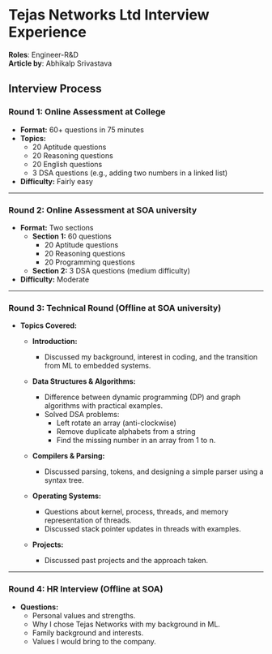 # Tejas Networks Ltd Interview Experience

**Roles**: Engineer-R&D<br/>
**Article by**: Abhikalp Srivastava<br/>

## Interview Process

### Round 1: Online Assessment at College
- **Format:** 60+ questions in 75 minutes
- **Topics:**
  - 20 Aptitude questions
  - 20 Reasoning questions
  - 20 English questions
  - 3 DSA questions (e.g., adding two numbers in a linked list)
- **Difficulty:** Fairly easy

---

### Round 2: Online Assessment at SOA university
- **Format:** Two sections
  - **Section 1:** 60 questions 
    - 20 Aptitude questions
    - 20 Reasoning questions
    - 20 Programming questions
  - **Section 2:** 3 DSA questions (medium difficulty)
- **Difficulty:** Moderate

---

### Round 3: Technical Round (Offline at SOA university)
- **Topics Covered:**
  - **Introduction:**
    - Discussed my background, interest in coding, and the transition from ML to embedded systems.
  
  - **Data Structures & Algorithms:**
    - Difference between dynamic programming (DP) and graph algorithms with practical examples.
    - Solved DSA problems:
      - Left rotate an array (anti-clockwise)
      - Remove duplicate alphabets from a string
      - Find the missing number in an array from 1 to n.
  
  - **Compilers & Parsing:**
    - Discussed parsing, tokens, and designing a simple parser using a syntax tree.
  
  - **Operating Systems:**
    - Questions about kernel, process, threads, and memory representation of threads.
    - Discussed stack pointer updates in threads with examples.
  
  - **Projects:**
    - Discussed past projects and the approach taken.

---

### Round 4: HR Interview (Offline at SOA)
- **Questions:**
  - Personal values and strengths.
  - Why I chose Tejas Networks with my background in ML.
  - Family background and interests.
  - Values I would bring to the company.
